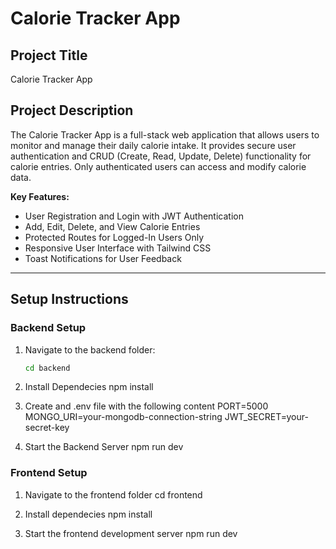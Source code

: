 # Calorie Tracker App

## Project Title
Calorie Tracker App

## Project Description
The Calorie Tracker App is a full-stack web application that allows users to monitor and manage their daily calorie intake. It provides secure user authentication and CRUD (Create, Read, Update, Delete) functionality for calorie entries. Only authenticated users can access and modify calorie data.

**Key Features:**
- User Registration and Login with JWT Authentication
- Add, Edit, Delete, and View Calorie Entries
- Protected Routes for Logged-In Users Only
- Responsive User Interface with Tailwind CSS
- Toast Notifications for User Feedback

---

## Setup Instructions

### Backend Setup

1. Navigate to the backend folder:
   ```bash
   cd backend
   
2. Install Dependecies
   npm install

3. Create and .env file with the following content
  PORT=5000
  MONGO_URI=your-mongodb-connection-string
  JWT_SECRET=your-secret-key

4. Start the Backend Server
  npm run dev

### Frontend Setup
1. Navigate to the frontend folder
  cd frontend

2. Install dependecies
  npm install

3. Start the frontend development server
  npm run dev

